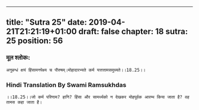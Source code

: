
---
title: "Sutra 25"
date: 2019-04-21T21:21:19+01:00
draft: false
chapter: 18
sutra: 25
position: 56
---
### मूल श्लोकः:
```
अनुबन्धं क्षयं हिंसामनपेक्ष्य च पौरुषम्।मोहादारभ्यते कर्म यत्तत्तामसमुच्यते।।18.25।।

```

### Hindi Translation By Swami Ramsukhdas
```
।।18.25।।जो कर्म परिणाम? हानि? हिंसा और सामर्थ्यको न देखकर मोहपूर्वक आरम्भ किया जाता है? वह तामस कहा जाता है।

```

